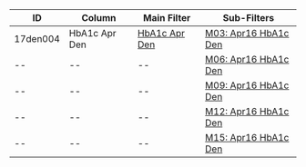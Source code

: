 ID | Column | Main Filter | Sub-Filters | 
-- | ------ | -------| -----------|
17den004| HbA1c Apr Den | [HbA1c Apr Den](https://github.com/Edward-Yao31/Salud-Y-Vida-Report/blob/master/main-filters/den/HbA1c%20Apr%20Den) | [M03: Apr16 HbA1c Den](https://github.com/Edward-Yao31/Salud-Y-Vida-Report/blob/master/sub-filters/den/M03:%20Apr16%20HbA1c%20Den)
-- | --| --|[M06: Apr16 HbA1c Den](https://github.com/Edward-Yao31/Salud-Y-Vida-Report/blob/master/sub-filters/den/M06:%20Apr16%20HbA1c%20Den)|
-- | --| --|[M09: Apr16 HbA1c Den](https://github.com/Edward-Yao31/Salud-Y-Vida-Report/blob/master/sub-filters/den/M09:%20Apr16%20HbA1c%20Den)|
-- | --| --|[M12: Apr16 HbA1c Den](https://github.com/Edward-Yao31/Salud-Y-Vida-Report/blob/master/sub-filters/den/M12:%20Apr16%20HbA1c%20Den)|
-- | --| --|[M15: Apr16 HbA1c Den](https://github.com/Edward-Yao31/Salud-Y-Vida-Report/blob/master/sub-filters/den/M15:%20Apr16%20HbA1c%20Den)|
